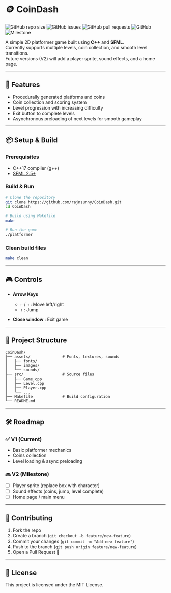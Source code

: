 # 🪙 CoinDash
![GitHub repo size](https://img.shields.io/github/repo-size/<your-username>/CoinDash)
![GitHub issues](https://img.shields.io/github/issues/<your-username>/CoinDash)
![GitHub pull requests](https://img.shields.io/github/issues-pr/<your-username>/CoinDash)
![GitHub](https://img.shields.io/github/license/<your-username>/CoinDash)
![Milestone](https://img.shields.io/badge/milestone-V2-blue)

A simple 2D platformer game built using **C++** and **SFML**.  
Currently supports multiple levels, coin collection, and smooth level transitions.  
Future versions (V2) will add a player sprite, sound effects, and a home page.

---

## 🚀 Features
- Procedurally generated platforms and coins
- Coin collection and scoring system
- Level progression with increasing difficulty
- Exit button to complete levels
- Asynchronous preloading of next levels for smooth gameplay

---

## 📦 Setup & Build

### Prerequisites
- C++17 compiler (g++)
- [SFML 2.5+](https://www.sfml-dev.org/download.php)

### Build & Run
```bash
# Clone the repository
git clone https://github.com/rajnsunny/CoinDash.git
cd CoinDash

# Build using Makefile
make

# Run the game
./platformer
````

### Clean build files

```bash
make clean
```

---

## 🎮 Controls

* **Arrow Keys**

  * `←` / `→` : Move left/right
  * `↑` : Jump
* **Close window** : Exit game

---

## 📂 Project Structure

```
CoinDash/
├── assets/              # Fonts, textures, sounds
│   ├── fonts/
│   ├── images/
│   └── sounds/
├── src/                 # Source files
│   ├── Game.cpp
│   ├── Level.cpp
│   ├── Player.cpp
│   └── ...
├── Makefile             # Build configuration
└── README.md
```

---

## 🛠️ Roadmap

### ✅ V1 (Current)

* Basic platformer mechanics
* Coins collection
* Level loading & async preloading

### 🔜 V2 (Milestone)

* [ ] Player sprite (replace box with character)
* [ ] Sound effects (coins, jump, level complete)
* [ ] Home page / main menu

---

## 🤝 Contributing

1. Fork the repo
2. Create a branch (`git checkout -b feature/new-feature`)
3. Commit your changes (`git commit -m "Add new feature"`)
4. Push to the branch (`git push origin feature/new-feature`)
5. Open a Pull Request 🚀

---

## 📜 License

This project is licensed under the MIT License.


